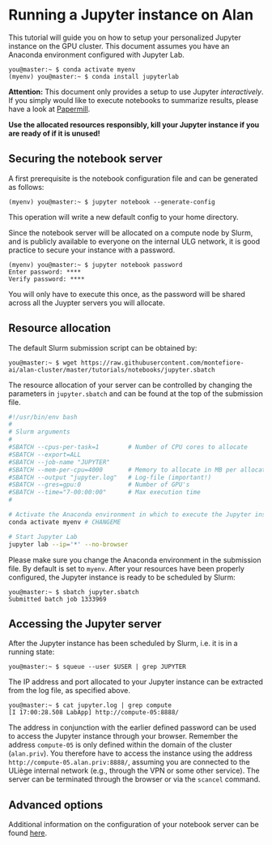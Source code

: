 # Running a Jupyter instance on Alan

This tutorial will guide you on how to setup your personalized Jupyter instance on the GPU cluster. This document assumes you have an Anaconda environment configured with Jupyter Lab.
```console
you@master:~ $ conda activate myenv
(myenv) you@master:~ $ conda install jupyterlab
```

**Attention:** This document only provides a setup to use Jupyter *interactively*. If you simply would like to execute notebooks to summarize results, please have a look at [Papermill](https://github.com/nteract/papermill).

**Use the allocated resources responsibly, kill your Jupyter instance if you are ready of if it is unused!**

## Securing the notebook server

A first prerequisite is the notebook configuration file and can be generated as follows:
```console
(myenv) you@master:~ $ jupyter notebook --generate-config
```
This operation will write a new default config to your home directory.

Since the notebook server will be allocated on a compute node by Slurm, and is publicly available to everyone on the internal ULG network, it is good practice to secure your instance with a password.
```console
(myenv) you@master:~ $ jupyter notebook password
Enter password: ****
Verify password: ****
```
You will only have to execute this once, as the password will be shared across all the Juypter servers you will allocate.

## Resource allocation
The default Slurm submission script can be obtained by:
```console
you@master:~ $ wget https://raw.githubusercontent.com/montefiore-ai/alan-cluster/master/tutorials/notebooks/jupyter.sbatch
```
The resource allocation of your server can be controlled by changing the parameters in `jupyter.sbatch` and can be found at the top of the submission file.
```bash
#!/usr/bin/env bash
#
# Slurm arguments
#
#SBATCH --cpus-per-task=1        # Number of CPU cores to allocate
#SBATCH --export=ALL
#SBATCH --job-name "JUPYTER"
#SBATCH --mem-per-cpu=4000       # Memory to allocate in MB per allocated CPU core
#SBATCH --output "jupyter.log"   # Log-file (important!)
#SBATCH --gres=gpu:0             # Number of GPU's
#SBATCH --time="7-00:00:00"      # Max execution time
#

# Activate the Anaconda environment in which to execute the Jupyter instance.
conda activate myenv # CHANGEME

# Start Jupyter Lab
jupyter lab --ip='*' --no-browser
```
Please make sure you change the Anaconda environment in the submission file. By default is set to `myenv`. After your resources have been properly configured, the Jupyter instance is ready to be scheduled by Slurm:
```console
you@master:~ $ sbatch jupyter.sbatch
Submitted batch job 1333969
```

## Accessing the Jupyter server

After the Jupyter instance has been scheduled by Slurm, i.e. it is in a running state:
```console
you@master:~ $ squeue --user $USER | grep JUPYTER
```
The IP address and port allocated to your Jupyter instance can be extracted from the log file, as specified above.
```console
you@master:~ $ cat jupyter.log | grep compute
[I 17:00:28.508 LabApp] http://compute-05:8888/
```
The address in conjunction with the earlier defined password can be used to access the Jupyter instance through your browser. Remember the address `compute-05` is only defined within the domain of the cluster (`alan.priv`). You therefore have to access the instance using the address `http://compute-05.alan.priv:8888/`, assuming you are connected to the ULiège internal network (e.g., through the VPN or some other service). The server can be terminated through the browser or via the `scancel` command.

## Advanced options

Additional information on the configuration of your notebook server can be found [here](https://jupyter-notebook.readthedocs.io/en/stable/public_server.html).
